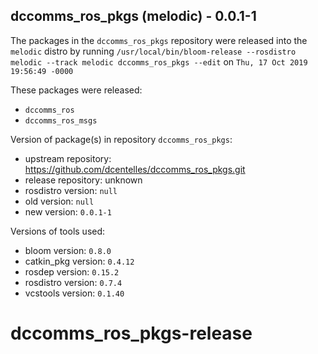 ## dccomms_ros_pkgs (melodic) - 0.0.1-1

The packages in the `dccomms_ros_pkgs` repository were released into the `melodic` distro by running `/usr/local/bin/bloom-release --rosdistro melodic --track melodic dccomms_ros_pkgs --edit` on `Thu, 17 Oct 2019 19:56:49 -0000`

These packages were released:
- `dccomms_ros`
- `dccomms_ros_msgs`

Version of package(s) in repository `dccomms_ros_pkgs`:

- upstream repository: https://github.com/dcentelles/dccomms_ros_pkgs.git
- release repository: unknown
- rosdistro version: `null`
- old version: `null`
- new version: `0.0.1-1`

Versions of tools used:

- bloom version: `0.8.0`
- catkin_pkg version: `0.4.12`
- rosdep version: `0.15.2`
- rosdistro version: `0.7.4`
- vcstools version: `0.1.40`


# dccomms_ros_pkgs-release